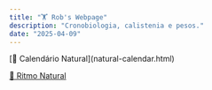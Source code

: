 ```yaml
---
title: "🏋️ Rob's Webpage"
description: "Cronobiologia, calistenia e pesos."
date: "2025-04-09"
---
```


<section class="section text-center">
  [📅 Calendário Natural](natural-calendar.html)

  [🌿 Ritmo Natural](natural-rhythm.html)
</section>
